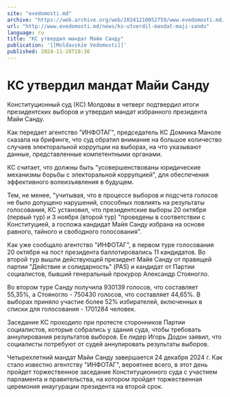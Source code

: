 ```yaml
---
site: "evedomosti.md"
archive: "https://web.archive.org/web/20241210052759/www.evedomosti.md/news/ks-utverdil-mandat-maji-sandu"
url: "http://www.evedomosti.md/news/ks-utverdil-mandat-maji-sandu"
language: ru
title: "КС утвердил мандат Майи Санду"
publication: '[[Moldavskie Vedomosti]]'
published: 2024-11-28T18:36
---
```


# КС утвердил мандат Майи Санду

Конституционный суд (КС) Молдовы в четверг подтвердил итоги президентских выборов и утвердил мандат избранного президента Майи Санду.

Как передает агентство "ИНФОТАГ", председатель КС Домника Маноле сказала на брифинге, что суд обратил внимание на большое количество случаев электоральной коррупции на выборах, на что указывают данные, представленные компетентными органами.

КС считает, что должны быть "усовершенствованы юридические механизмы борьбы с электоральной коррупцией", для обеспечения эффективного волеизъявления в будущем.

Тем, не менее, "учитывая, что в процессе выборов и подсчета голосов не было допущено нарушений, способных повлиять на результаты голосования, КС установил, что президентские выборы 20 октября (первый тур) и 3 ноября (второй тур) "проведены в соответствии с Конституцией, а госпожа кандидат Майя Санду избрана на основе равного, тайного и свободного голосования".

Как уже сообщало агентство "ИНФОТАГ", в первом туре голосования 20 октября на пост президента баллотировались 11 кандидатов. Во второй тур вышли действующей президент Майя Санду от правящей партии "Действие и солидарность" (PAS) и кандидат от Партии социалистов, бывший генеральный прокурор Александр Стояногло.

Во втором туре Санду получила 930139 голосов, что составляет 55,35%, а Стояногло - 750430 голосов, что составляет 44,65%. В выборах приняло участие более 52% избирателей, включенных в списки для голосования - 1701284 человек.

Заседание КС проходило при протесте сторонников Партии социалистов, которые собрались у здания суда, чтобы требовать аннулирования результатов выборов. Ее лидер Игорь Додон заявил, что социалисты потребуют от судей аннулировать результаты выборов.

Четырехлетний мандат Майи Санду завершается 24 декабря 2024 г. Как стало известно агентству "ИНФОТАГ", вероятнее всего, в этот день пройдет торжественное заседание Конституционного суда с участием парламента и правительства, на котором пройдет торжественная церемония инаугурации президента на второй срок.